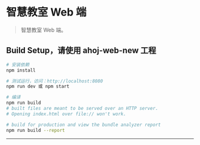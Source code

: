 # 智慧教室 Web 端

> 智慧教室 Web 端。

## Build Setup，请使用 ahoj-web-new 工程

``` bash
# 安装依赖
npm install

# 测试运行，访问：http://localhost:8080
npm run dev 或 npm start

# 编译
npm run build
# built files are meant to be served over an HTTP server.
# Opening index.html over file:// won't work.

# build for production and view the bundle analyzer report
npm run build --report
```

---